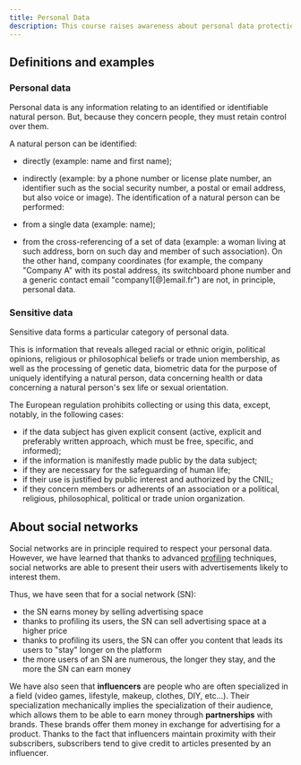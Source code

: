 ```yaml
---
title: Personal Data
description: This course raises awareness about personal data protection and risks related to social networks, explaining their collection, usage and monetization.
---
```


## Definitions and examples
### Personal data
Personal data is any information relating to an identified or identifiable natural person. But, because they concern people, they must retain control over them.

A natural person can be identified:

- directly (example: name and first name);
- indirectly (example: by a phone number or license plate number, an identifier such as the social security number, a postal or email address, but also voice or image).
The identification of a natural person can be performed:

- from a single data (example: name);
- from the cross-referencing of a set of data (example: a woman living at such address, born on such day and member of such association).
On the other hand, company coordinates (for example, the company "Company A" with its postal address, its switchboard phone number and a generic contact email "company1[@]email.fr") are not, in principle, personal data.

### Sensitive data
Sensitive data forms a particular category of personal data.

This is information that reveals alleged racial or ethnic origin, political opinions, religious or philosophical beliefs or trade union membership, as well as the processing of genetic data, biometric data for the purpose of uniquely identifying a natural person, data concerning health or data concerning a natural person's sex life or sexual orientation. 

The European regulation prohibits collecting or using this data, except, notably, in the following cases:

- if the data subject has given explicit consent (active, explicit and preferably written approach, which must be free, specific, and informed);
- if the information is manifestly made public by the data subject;
- if they are necessary for the safeguarding of human life;
- if their use is justified by public interest and authorized by the CNIL;
- if they concern members or adherents of an association or a political, religious, philosophical, political or trade union organization.

## About social networks
Social networks are in principle required to respect your personal data. However, we have learned that thanks to advanced [profiling](https://fr.wikipedia.org/wiki/Profilage_de_personnes) techniques, social networks are able to present their users with advertisements likely to interest them.

Thus, we have seen that for a social network (SN):
- the SN earns money by selling advertising space
- thanks to profiling its users, the SN can sell advertising space at a higher price
- thanks to profiling its users, the SN can offer you content that leads its users to "stay" longer on the platform
- the more users of an SN are numerous, the longer they stay, and the more the SN can earn money

We have also seen that **influencers** are people who are often specialized in a field (video games, lifestyle, makeup, clothes, DIY, etc...).
Their specialization mechanically implies the specialization of their audience, which allows them to be able to earn money through **partnerships** with brands.
These brands offer them money in exchange for advertising for a product. Thanks to the fact that influencers maintain proximity with their subscribers, subscribers tend to give credit to articles presented by an influencer.